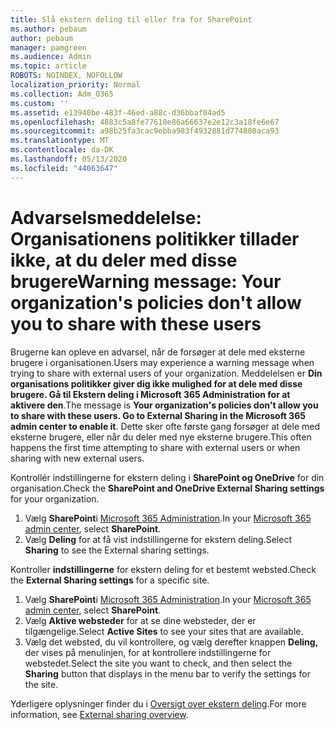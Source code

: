 ```yaml
---
title: Slå ekstern deling til eller fra for SharePoint
ms.author: pebaum
author: pebaum
manager: pamgreen
ms.audience: Admin
ms.topic: article
ROBOTS: NOINDEX, NOFOLLOW
localization_priority: Normal
ms.collection: Adm_O365
ms.custom: ''
ms.assetid: e13940be-483f-46ed-a88c-d36bbaf04ad5
ms.openlocfilehash: 4883c5a8fe77610e86a66637e2e12c3a18fe6e67
ms.sourcegitcommit: a98b25fa3cac9ebba983f4932881d774880aca93
ms.translationtype: MT
ms.contentlocale: da-DK
ms.lasthandoff: 05/13/2020
ms.locfileid: "44063647"
---
```

# <a name="warning-message-your-organizations-policies-dont-allow-you-to-share-with-these-users"></a><span data-ttu-id="d9a21-102">Advarselsmeddelelse: Organisationens politikker tillader ikke, at du deler med disse brugere</span><span class="sxs-lookup"><span data-stu-id="d9a21-102">Warning message: Your organization's policies don't allow you to share with these users</span></span>

<span data-ttu-id="d9a21-103">Brugerne kan opleve en advarsel, når de forsøger at dele med eksterne brugere i organisationen.</span><span class="sxs-lookup"><span data-stu-id="d9a21-103">Users may experience a warning message when trying to share with external users of your organization.</span></span> <span data-ttu-id="d9a21-104">Meddelelsen er **Din organisations politikker giver dig ikke mulighed for at dele med disse brugere. Gå til Ekstern deling i Microsoft 365 Administration for at aktivere den**.</span><span class="sxs-lookup"><span data-stu-id="d9a21-104">The message is **Your organization's policies don't allow you to share with these users. Go to External Sharing in the Microsoft 365 admin center to enable it**.</span></span> <span data-ttu-id="d9a21-105">Dette sker ofte første gang forsøger at dele med eksterne brugere, eller når du deler med nye eksterne brugere.</span><span class="sxs-lookup"><span data-stu-id="d9a21-105">This often happens the first time attempting to share with external users or when sharing with new external users.</span></span>

<span data-ttu-id="d9a21-106">Kontrollér indstillingerne for ekstern deling i **SharePoint og OneDrive** for din organisation.</span><span class="sxs-lookup"><span data-stu-id="d9a21-106">Check the **SharePoint and OneDrive External Sharing settings** for your organization.</span></span>

1. <span data-ttu-id="d9a21-107">Vælg **SharePoint**i [Microsoft 365 Administration](https://admin.microsoft.com/AdminPortal/Home#/homepage">https://admin.microsoft.com/).</span><span class="sxs-lookup"><span data-stu-id="d9a21-107">In your [Microsoft 365 admin center](https://admin.microsoft.com/AdminPortal/Home#/homepage">https://admin.microsoft.com/), select **SharePoint**.</span></span>
3. <span data-ttu-id="d9a21-108">Vælg **Deling** for at få vist indstillingerne for ekstern deling.</span><span class="sxs-lookup"><span data-stu-id="d9a21-108">Select **Sharing** to see the External sharing settings.</span></span>

<span data-ttu-id="d9a21-109">Kontroller **indstillingerne** for ekstern deling for et bestemt websted.</span><span class="sxs-lookup"><span data-stu-id="d9a21-109">Check the **External Sharing settings** for a specific site.</span></span>

1. <span data-ttu-id="d9a21-110">Vælg **SharePoint**i [Microsoft 365 Administration](https://admin.microsoft.com/AdminPortal/Home#/homepage">https://admin.microsoft.com/).</span><span class="sxs-lookup"><span data-stu-id="d9a21-110">In your [Microsoft 365 admin center](https://admin.microsoft.com/AdminPortal/Home#/homepage">https://admin.microsoft.com/), select **SharePoint**.</span></span>
2. <span data-ttu-id="d9a21-111">Vælg **Aktive websteder** for at se dine websteder, der er tilgængelige.</span><span class="sxs-lookup"><span data-stu-id="d9a21-111">Select **Active Sites** to see your sites that are available.</span></span>
3. <span data-ttu-id="d9a21-112">Vælg det websted, du vil kontrollere, og vælg derefter knappen **Deling,** der vises på menulinjen, for at kontrollere indstillingerne for webstedet.</span><span class="sxs-lookup"><span data-stu-id="d9a21-112">Select the site you want to check, and then select the **Sharing** button that displays in the menu bar to verify the settings for the site.</span></span>

<span data-ttu-id="d9a21-113">Yderligere oplysninger finder du i [Oversigt over ekstern deling](https://docs.microsoft.com/sharepoint/external-sharing-overview).</span><span class="sxs-lookup"><span data-stu-id="d9a21-113">For more information, see [External sharing overview](https://docs.microsoft.com/sharepoint/external-sharing-overview).</span></span>